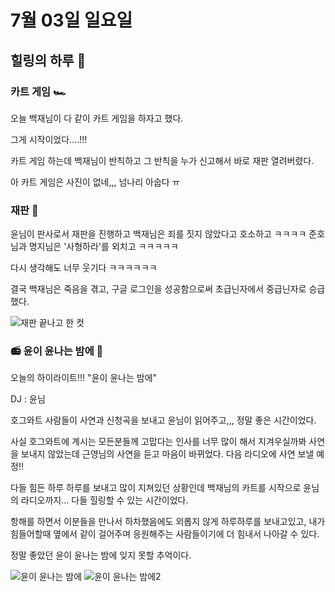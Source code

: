 # 7월 03일 일요일

## 힐링의 하루 🍉
### 카트 게임  🏎️
오늘 백재님이 다 같이 카트 게임을 하자고 했다. 
  
그게 시작이었다....!!!

카트 게임 하는데 백재님이 반칙하고 그 반칙을 누가 신고해서 바로 재판 열려버렸다. 

아 카트 게임은 사진이 없네,,, 넘나리 아숩다 ㅠ 
  
### 재판 :hammer:
윤님이 판사로서 재판을 진행하고 백재님은 죄를 짓지 않았다고 호소하고 ㅋㅋㅋㅋ 준호님과 명지님은 '사형하라'를 외치고 ㅋㅋㅋㅋㅋ

다시 생각해도 너무 웃기다 ㅋㅋㅋㅋㅋㅋ

결국 백재님은 죽음을 겪고, 구글 로그인을 성공함으로써 초급닌자에서 중급닌자로 승급했다. 

![재판 끝나고 한 컷](https://cdn.discordapp.com/attachments/993183637908492383/993184136175042691/123.png)


### :radio: 윤이 윤나는 밤에 🌠
오늘의 하이라이트!!! "윤이 윤나는 밤에"

DJ : 윤님
 
호그와트 사람들이 사연과 신청곡을 보내고 윤님이 읽어주고,,, 정말 좋은 시간이었다. 

사실 호그와트에 계시는 모든분들께 고맙다는 인사를 너무 많이 해서 지겨우실까봐 사연을 보내지 않았는데 근영님의 사연을 듣고 마음이 바뀌었다. 다음 라디오에 사연 보낼 예정!!

다들 힘든 하루 하루를 보내고 많이 지쳐있던 상황인데 백재님의 카트를 시작으로 윤님의 라디오까지... 다들 힐링할 수 있는 시간이었다. 
  
항해를 하면서 이분들을 만나서 하차했음에도 외롭지 않게 하루하루를 보내고있고, 내가 힘들어할때 옆에서 같이 걸어주며 응원해주는 사람들이기에 더 힘내서 나아갈 수 있다. 

정말 좋았던 윤이 윤나는 밤에 잊지 못할 추억이다. 

![윤이 윤나는 밤에](https://cdn.discordapp.com/attachments/993183637908492383/993184137013903370/3d0a06480915b053.png)
![윤이 윤나는 밤에2](https://media.discordapp.net/attachments/976798631401246774/993175968699134026/304a49de470fc617.PNG?width=983&height=599)
